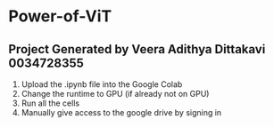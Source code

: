 # Power-of-ViT

Project Generated by
Veera Adithya Dittakavi
0034728355
-------------------------

1) Upload the .ipynb file into the Google Colab
2) Change the runtime to GPU (if already not on GPU)
3) Run all the cells
4) Manually give access to the google drive by signing in
